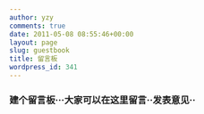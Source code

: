 ```yaml
---
author: yzy
comments: true
date: 2011-05-08 08:55:46+00:00
layout: page
slug: guestbook
title: 留言板
wordpress_id: 341
---
```


### 建个留言板···大家可以在这里留言··发表意见··
